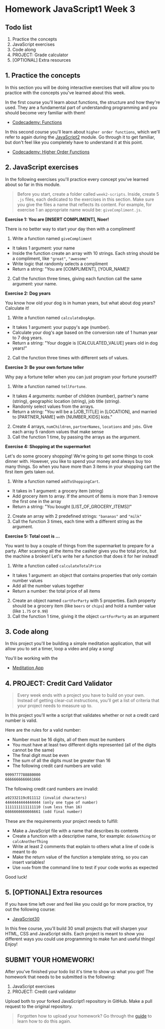 # Homework JavaScript1 Week 3

## **Todo list**

1. Practice the concepts
2. JavaScript exercises
3. Code along
4. PROJECT: Grade calculator
5. [OPTIONAL] Extra resources

## **1. Practice the concepts**

In this section you will be doing interactive exercises that will allow you to practice with the concepts you've learned about this week.

In the first course you'll learn about functions, the structure and how they're used. They are a fundamental part of understanding programming and you should become very familiar with them!

- [Codecademy: Functions ](https://www.codecademy.com/courses/introduction-to-javascript/lessons/functions)

In this second course you'll learn about `higher order functions`, which we'll refer to again during the [JavaScript2](https://www.github.com/HackYourFuture/JavaScript2) module. Go through it to get familiar, but don't feel like you completely have to understand it at this point.

- [Codecademy: Higher Order Functions](https://www.codecademy.com/courses/introduction-to-javascript/lessons/higher-order-functions/)

## **2. JavaScript exercises**

In the following exercises you'll practice every concept you've learned about so far in this module.

> Before you start, create a folder called `week2-scripts`. Inside, create 5 `.js` files, each dedicated to the exercises in this section. Make sure you give the files a name that reflects its content. For example, for exercise 1 an appropriate name would be: `giveCompliment.js`.

**Exercise 1: You are [INSERT COMPLIMENT], Noer!**

There is no better way to start your day then with a compliment!

1. Write a function named `giveCompliment`

- It takes 1 argument: your name
- Inside the function create an array with 10 strings. Each string should be a compliment, like `"great"`, `"awesome"`
- Write logic that randomly selects a compliment
- Return a string: "You are [COMPLIMENT], [YOUR_NAME]!

2. Call the function three times, giving each function call the same argument: your name.

**Exercise 2: Dog years**

You know how old your dog is in human years, but what about dog years? Calculate it!

1. Write a function named `calculateDogAge`.

- It takes 1 argument: your puppy's age (number).
- Calculate your dog's age based on the conversion rate of 1 human year to 7 dog years.
- Return a string: "Your doggie is [CALCULATED_VALUE] years old in dog years!"

2. Call the function three times with different sets of values.

**Exercise 3: Be your own fortune teller**

Why pay a fortune teller when you can just program your fortune yourself?

1. Write a function named `tellFortune`.

- It takes 4 arguments: number of children (number), partner's name (string), geographic location (string), job title (string).
- Randomly select values from the arrays.
- Return a string: "You will be a [JOB_TITLE] in [LOCATION], and married to [PARTNER_NAME] with [NUMBER_KIDS] kids."

2. Create 4 arrays, `numChildren`, `partnerNames`, `locations` and `jobs`. Give each array 5 random values that make sense
3. Call the function 1 time, by passing the arrays as the argument.

**Exercise 4: Shopping at the supermarket**

Let's do some grocery shopping! We're going to get some things to cook dinner with. However, you like to spend your money and always buy too many things. So when you have more than 3 items in your shopping cart the first item gets taken out.

1. Write a function named `addToShoppingCart`.

- It takes in 1 argument: a grocery item (string)
- Add grocery item to array. If the amount of items is more than 3 remove the first one in the array
- Return a string: "You bought [LIST_OF_GROCERY_ITEMS]!"

2. Create an array with 2 predefined strings: `"bananas"` and `"milk"`
3. Call the function 3 times, each time with a different string as the argument.

**Exercise 5: Total cost is ...**

You want to buy a couple of things from the supermarket to prepare for a party. After scanning all the items the cashier gives you the total price, but the machine a broken! Let's write her a function that does it for her instead!

1. Write a function called `calculateTotalPrice`

- It takes 1 argument: an object that contains properties that only contain number values
- Add all the number values together
- Return a number: the total price of all items

2. Create an object named `cartForParty` with 5 properties. Each property should be a grocery item (like `beers` or `chips`) and hold a number value (like `1.75` or `0.99`)
3. Call the function 1 time, giving it the object `cartForParty` as an argument

## **3. Code along**

In this project you'll be building a simple meditation application, that will allow you to set a timer, loop a video and play a song!

You'll be working with the <audio> and <video>, understand what SVG is and how to animate them.

- [Meditation App](https://www.youtube.com/watch?v=oMBXdZzYqEk)

## **4. PROJECT: Credit Card Validator**

> Every week ends with a project you have to build on your own. Instead of getting clear-cut instructions, you'll get a list of criteria that your project needs to measure up to.

In this project you'll write a script that validates whether or not a credit card number is valid.

Here are the rules for a valid number:

- Number must be 16 digits, all of them must be numbers
- You must have at least two different digits represented (all of the digits cannot be the same)
- The final digit must be even
- The sum of all the digits must be greater than 16
- The following credit card numbers are valid:

```markdown
9999777788880000
6666666666661666
```

The following credit card numbers are invalid:

```markdown
a92332119c011112 (invalid characters)
4444444444444444 (only one type of number)
1111111111111110 (sum less than 16)
6666666666666661 (odd final number)
```

These are the requirements your project needs to fulfill:

- Make a JavaScript file with a name that describes its contents
- Create a function with a descriptive name, for example: `doSomething` or `calcAnotherThing`
- Write at least 2 comments that explain to others what a line of code is meant to do
- Make the return value of the function a template string, so you can insert variables!
- Use `node` from the command line to test if your code works as expected

Good luck!

## **5. [OPTIONAL] Extra resources**

If you have time left over and feel like you could go for more practice, try out the following course:

- [JavaScript30](https://javascript30.com/)

In this free course, you'll build 30 small projects that will sharpen your HTML, CSS and JavaScript skills. Each project is meant to show you different ways you could use programming to make fun and useful things! Enjoy!

## **SUBMIT YOUR HOMEWORK!**

After you've finished your todo list it's time to show us what you got! The homework that needs to be submitted is the following:

1. JavaScript exercises
2. PROJECT: Credit card validator

Upload both to your forked JavaScript1 repository in GitHub. Make a pull request to the original repository.

> Forgotten how to upload your homework? Go through the [guide](../hand-in-homework-guide.md) to learn how to do this again.
